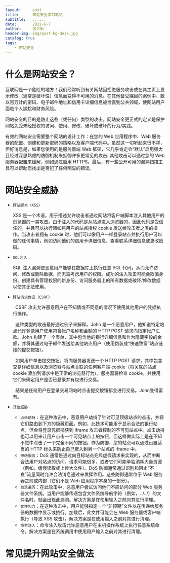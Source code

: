 ```yaml
---
layout:     post
title:      网站安全学习笔记
subtitle:   ......
date:       2022-6-7
author:     呆贝斯
header-img: img/post-bg-desk.jpg
catalog: true
tags:
    - 网站安全
---
```

# 什么是网站安全？
互联网是一个危险的地方！我们经常听到有关网站因拒绝服务攻击或在其主页上显示修改（通常是破坏性）信息而变得不可用的消息。在其他备受瞩目的案例中，数以百万计的密码、电子邮件地址和信用卡详细信息被泄露到公共领域，使网站用户面临个人尴尬和财务风险。

网站安全的目的是防止这些（或任何）类型的攻击。网站安全更正式的定义是保护网站免受未经授权的访问、使用、修改、破坏或破坏的行为/实践。

有效的网站安全需要整个网站的设计工作：在您的 Web 应用程序中、Web 服务器的配置、创建和更新密码的策略以及客户端代码中。虽然这一切听起来很不祥，但好消息是，如果您使用的是服务器端 Web 框架，它几乎肯定会“默认”启用强大且经过深思熟虑的防御机制来抵御许多更常见的攻击. 其他攻击可以通过您的 Web 服务器配置来缓解，例如通过启用 HTTPS。最后，有一些公开可用的漏洞扫描工具可以帮助您找出是否犯了任何明显的错误。
# 网站安全威胁
+ `跨站脚本（XSS）`

    XSS 是一个术语，用于描述允许攻击者通过网站将客户端脚本注入其他用户的浏览器的一类攻击。由于注入的代码是从站点进入浏览器的，因此代码是受信任的，并且可以执行诸如将用户的站点授权 cookie 发送给攻击者之类的操作。当攻击者拥有 cookie 时，他们可以像用户一样登录站点并执行用户可以做的任何事情，例如访问他们的信用卡详细信息、查看联系详细信息或更改密码。
+ `SQL注入`

    SQL 注入漏洞使恶意用户能够在数据库上执行任意 SQL 代码，从而允许访问、修改或删除数据，而无需考虑用户的权限。成功的注入攻击可能会欺骗身份、创建具有管理权限的新身份、访问服务器上的所有数据或破坏/修改数据以使其无法使用。
+ `跨站请求伪造（CSRF）`

      CSRF 攻击允许恶意用户在不知情或不同意的情况下使用其他用户的凭据执行操作。

      这种类型的攻击最好通过例子来解释。John 是一个恶意用户，他知道特定站点允许登录用户使用包含帐户名称和金额的 HTTP POST 请求向指定帐户汇款。John 构建了一个表单，其中包含他的银行详细信息和作为​​隐藏字段的金额，并将其通过电子邮件发送给其他站点用户（使用伪装成“快速致富”站点链接的提交按钮）。

      如果用户单击提交按钮，将向服务器发送一个 HTTP POST 请求，其中包含交易详细信息以及浏览器与站点关联的任何客户端 cookie（将关联的站点 cookie 添加到请求中是正常的浏览器行为）。服务器将检查 cookie，并使用它们来确定用户是否已登录并有权进行交易。

      结果是任何用户在登录交易网站时点击提交按钮都会进行交易。John变得富有。
+ `其他威胁`
    + `点击劫持`：在这种攻击中，恶意用户劫持了针对可见顶级站点的点击，并将它们路由到下方的隐藏页面。例如，此技术可能用于显示合法的银行站点，但会将登录凭据捕获到 iframe 攻击者控制的不可见站点中。点击劫持也可以用来让用户点击一个可见站点上的按钮，但这样做实际上是在不知不觉中点击了一个完全不同的按钮。作为防御，您的站点可以通过设置适当的 HTTP 标头来防止自己嵌入到另一个站点的 iframe 中。
    + `拒绝服务`：DoS 通常是通过向目标站点充斥虚假请求来实现的，从而中断合法用户对站点的访问。请求可能很多，或者它们可能单独消耗大量资源（例如，缓慢读取或上传大文件）。DoS 防御通常通过识别和阻止“不良”流量同时允许合法消息通过来发挥作用。这些防御通常位于 Web 服务器之前或内部（它们不是 Web 应用程序本身的一部分）。
    + `目录遍历`：在此攻击中，恶意用户尝试访问他们不应访问的部分 Web 服务器文件系统。当用户能够传递包含文件系统导航字符（例如，../../）的文件名时，就会出现此漏洞。解决方案是在使用输入之前对其进行清理。
    + `文件包含`：在这种攻击中，用户能够指定一个“非预期”文件以在传递给服务器的数据中显示或执行。加载后，此文件可能会在 Web 服务器或客户端执行（导致 XSS 攻击）。解决方案是在使用输入之前对其进行清理。
    + `命令注入`：命令注入攻击允许恶意用户在主机操作系统上执行任意系统命令。解决方案是在系统调用中使用用户输入之前对其进行清理。
# 常见提升网站安全做法
    